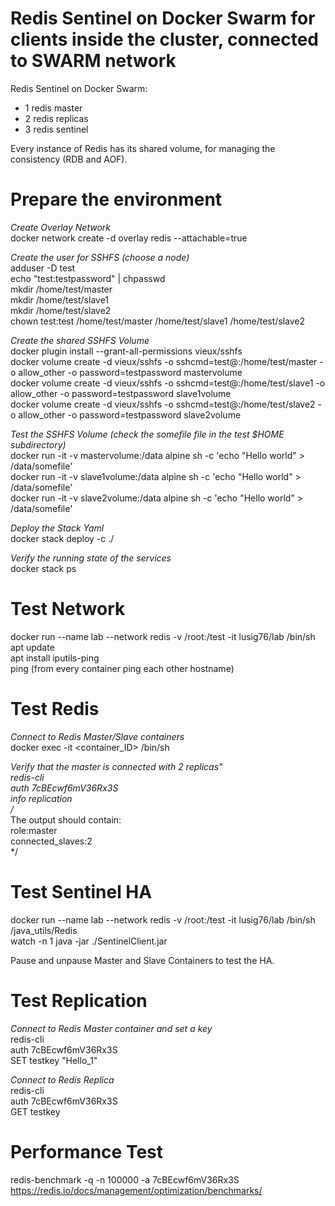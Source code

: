 # Redis Sentinel on Docker Swarm for clients inside the cluster, connected to SWARM network  
Redis Sentinel on Docker Swarm:  
- 1 redis master  
- 2 redis replicas  
- 3 redis sentinel  
  
Every instance of Redis has its shared volume, for managing the consistency (RDB and AOF). 
  
# Prepare the environment  
*Create Overlay Network*  
docker network create -d overlay redis --attachable=true  

*Create the user for SSHFS (choose a node)*  
adduser -D test  
echo "test:testpassword" | chpasswd  
mkdir /home/test/master  
mkdir /home/test/slave1  
mkdir /home/test/slave2  
chown test:test /home/test/master /home/test/slave1 /home/test/slave2  

*Create the shared SSHFS Volume*  
docker plugin install --grant-all-permissions vieux/sshfs  
docker volume create -d vieux/sshfs -o sshcmd=test@<Host IP with test user>:/home/test/master -o allow_other -o password=testpassword mastervolume  
docker volume create -d vieux/sshfs -o sshcmd=test@<Host IP with test user>:/home/test/slave1 -o allow_other -o password=testpassword slave1volume  
docker volume create -d vieux/sshfs -o sshcmd=test@<Host IP with test user>:/home/test/slave2 -o allow_other -o password=testpassword slave2volume  

*Test the SSHFS Volume (check the somefile file in the test $HOME subdirectory)*  
docker run -it -v mastervolume:/data alpine sh -c 'echo "Hello world" > /data/somefile'  
docker run -it -v slave1volume:/data alpine sh -c 'echo "Hello world" > /data/somefile'  
docker run -it -v slave2volume:/data alpine sh -c 'echo "Hello world" > /data/somefile'  

*Deploy the Stack Yaml*    
docker stack deploy <stack name> -c ./<yml file>    
  
*Verify the running state of the services*  
docker stack ps <stack name> 

# Test Network  
docker run --name lab --network redis -v /root:/test -it lusig76/lab /bin/sh
apt update  
apt install iputils-ping  
ping <hostname> (from every container ping each other hostname)  
  
# Test Redis  
*Connect to Redis Master/Slave containers*  
docker exec -it <container_ID> /bin/sh  
  
*Verify that the master is connected with 2 replicas"  
redis-cli  
auth 7cBEcwf6mV36Rx3S  
info replication  
/*  
The output should contain:  
  role:master  
  connected_slaves:2  
*/  

# Test Sentinel HA
docker run --name lab --network redis -v /root:/test -it lusig76/lab /bin/sh  
/java_utils/Redis  
watch -n 1 java -jar ./SentinelClient.jar  

Pause and unpause Master and Slave Containers to test the HA.  
  
# Test Replication  
*Connect to Redis Master container and set a key*  
redis-cli  
auth 7cBEcwf6mV36Rx3S  
SET testkey "Hello_1"  
  
*Connect to Redis Replica*  
redis-cli  
auth 7cBEcwf6mV36Rx3S  
GET testkey  
  
# Performance Test  
redis-benchmark -q -n 100000 -a 7cBEcwf6mV36Rx3S  
https://redis.io/docs/management/optimization/benchmarks/  
  
